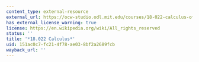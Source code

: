 ```yaml
---
content_type: external-resource
external_url: https://ocw-studio.odl.mit.edu/courses/18-022-calculus-of-several-variables-fall-2010
has_external_license_warning: true
license: https://en.wikipedia.org/wiki/All_rights_reserved
status: ''
title: '*18.022 Calculus*'
uid: 151ac0c7-fc21-4f78-ae03-8bf2a2689fcb
wayback_url: ''
---
```

